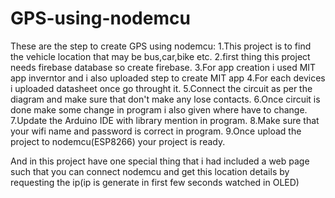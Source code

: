 # GPS-using-nodemcu
These are the step to create GPS using nodemcu:
1.This project is to find the vehicle location that may be bus,car,bike etc.
2.first thing this project needs firebase database so create firebase.
3.For app creation i used MIT app inverntor and i also uploaded step to create MIT app
4.For each devices i uploaded datasheet once go throught it.
5.Connect the circuit as per the diagram and make sure that don't make any lose contacts. 
6.Once circuit is done make some change in program i also given where have to change.
7.Update the Arduino IDE with library mention in program.
8.Make sure that your wifi name and password is correct in program.
9.Once upload the project to nodemcu(ESP8266) your project is ready.

And in this project have one special thing that i had included a web page such that you can connect nodemcu and get this location details 
by requesting the ip(ip is generate in first few seconds watched in OLED)
